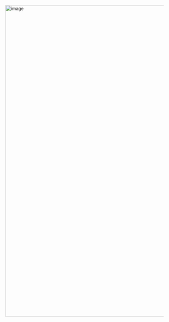 <img width="954" height="989" alt="image" src="https://github.com/user-attachments/assets/f8c962ad-88bf-4404-8e80-a2c9b234ee25" />
